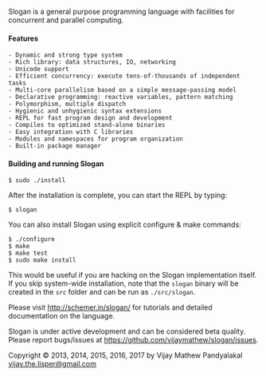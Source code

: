 Slogan is a general purpose programming language with facilities for concurrent and parallel computing.

#### Features

    - Dynamic and strong type system
    - Rich library: data structures, IO, networking
    - Unicode support
    - Efficient concurrency: execute tens-of-thousands of independent tasks
    - Multi-core parallelism based on a simple message-passing model
    - Declarative programming: reactive variables, pattern matching
    - Polymorphism, multiple dispatch
    - Hygienic and unhygienic syntax extensions
    - REPL for fast program design and development
    - Compiles to optimized stand-alone binaries
    - Easy integration with C libraries
    - Modules and namespaces for program organization
    - Built-in package manager

#### Building and running Slogan

    $ sudo ./install

After the installation is complete, you can start the REPL by typing:

    $ slogan


You can also install Slogan using explicit configure & make commands:
    
    $ ./configure
    $ make
    $ make test
    $ sudo make install

This would be useful if you are hacking on the Slogan implementation itself.
If you skip system-wide installation, note that the `slogan` binary will be created
in the `src` folder and can be run as `./src/slogan`.


Please visit http://schemer.in/slogan/ for tutorials and detailed documentation on the language.

Slogan is under active development and can be considered beta quality.
Please report bugs/issues at https://github.com/vijaymathew/slogan/issues.

Copyright © 2013, 2014, 2015, 2016, 2017 by Vijay Mathew Pandyalakal <vijay.the.lisper@gmail.com>